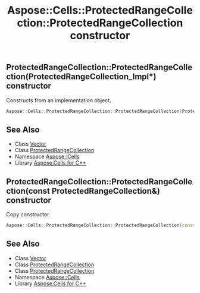 ﻿---
title: Aspose::Cells::ProtectedRangeCollection::ProtectedRangeCollection constructor
linktitle: ProtectedRangeCollection
second_title: Aspose.Cells for C++ API Reference
description: 'Aspose::Cells::ProtectedRangeCollection::ProtectedRangeCollection constructor. Constructs from an implementation object in C++.'
type: docs
weight: 100
url: /cpp/aspose.cells/protectedrangecollection/protectedrangecollection/
---
## ProtectedRangeCollection::ProtectedRangeCollection(ProtectedRangeCollection_Impl*) constructor


Constructs from an implementation object.

```cpp
Aspose::Cells::ProtectedRangeCollection::ProtectedRangeCollection(ProtectedRangeCollection_Impl *impl)
```

## See Also

* Class [Vector](../../vector/)
* Class [ProtectedRangeCollection](../)
* Namespace [Aspose::Cells](../../)
* Library [Aspose.Cells for C++](../../../)
## ProtectedRangeCollection::ProtectedRangeCollection(const ProtectedRangeCollection\&) constructor


Copy constructor.

```cpp
Aspose::Cells::ProtectedRangeCollection::ProtectedRangeCollection(const ProtectedRangeCollection &src)
```

## See Also

* Class [Vector](../../vector/)
* Class [ProtectedRangeCollection](../)
* Class [ProtectedRangeCollection](../)
* Namespace [Aspose::Cells](../../)
* Library [Aspose.Cells for C++](../../../)
